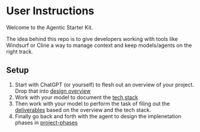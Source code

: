 # User Instructions

Welcome to the Agentic Starter Kit.

The idea behind this repo is to give developers working with tools like Windsurf or Cline a way to manage context and keep models/agents on the right track.

## Setup

1. Start with ChatGPT (or yourself) to flesh out an overview of your project. Drop that into [design overview](./agent/design/overview.md)
2. Work with your model to document the [tech stack](/agent/design/tech-stack.md)
3. Then work with your model to perform the task of filing out the [deliverables](/agent/design/deliverables.md) based on the overview and the tech stack.
4. Finally go back and forth with the agent to design the implenetation phases in [project-phases](/agent/implementation/project-phases.md)
